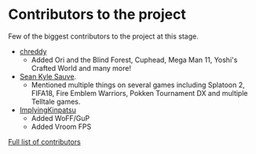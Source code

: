 # Contributors to the project
Few of the biggest contributors to the project at this stage.

* [chreddy](https://github.com/chreddy)
  * Added Ori and the Blind Forest, Cuphead, Mega Man 11, Yoshi's Crafted World and many more!
* [Sean Kyle Sauve](https://twitter.com/redguyrock).
  * Mentioned multiple things on several games including Splatoon 2, FIFA18, Fire Emblem Warriors, Pokken Tournament DX and multiple Telltale games. 
* [ImplyingKinpatsu](https://github.com/ImplyingKinpatsu)
  * Added WoFF/GuP
  * Added Vroom FPS 

[Full list of contributors](https://github.com/boumannm/switch/graphs/contributors)